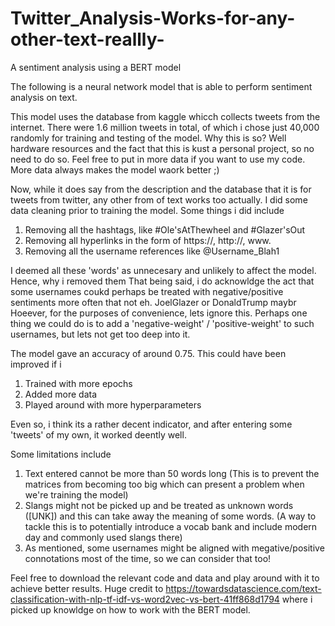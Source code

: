# Twitter_Analysis-Works-for-any-other-text-reallly-
A sentiment analysis using a BERT model

The following is a neural network model that is able to perform sentiment analysis on text.

This model uses the database from kaggle whicch collects tweets from the internet.
There were 1.6 million tweets in total, of which i chose just 40,000 randomly for training and testing of the model. 
Why this is so? Well hardware resources and the fact that this is kust a personal project, so no need to do so.
Feel free to put in more data if you want to use my code. More data always makes the model waork better ;)

Now, while it does say from the description and the database that it is for tweets from twitter, any other from of text works too actually. 
I did some data cleaning prior to training the model. Some things i did include
1) Removing all the hashtags, like #Ole'sAtThewheel and #Glazer'sOut
2) Removing all hyperlinks in the form of https://, http://, www. 
3) Removing all the username references like @Username_Blah1

I deemed all these 'words' as unnecesary and unlikely to affect the model. Hence, why i removed them
That being said, i do acknowldge the act that some usernames coukd perhaps be treated with negative/positive sentiments more often that not eh. JoelGlazer or DonaldTrump maybr
Hoeever, for the purposes of convenience, lets ignore this. Perhaps one thing we could do is to add a 'negative-weight' / 'positive-weight' to such usernames, but lets not get too deep into it.

The model gave an accuracy of around 0.75.
This could have been improved if i 
1) Trained with more epochs
2) Added more data
3) Played around with more hyperparameters

Even so, i think its a rather decent indicator, and after entering some 'tweets' of my own, it worked deently well. 

Some limitations include
1) Text entered cannot be more than 50 words long (This is to prevent the matrices from becoming too big which can present a problem when we're training the model)
2) Slangs might not be picked up and be treated as unknown words ([UNK]) and this can take away the meaning of some words. (A way to tackle this is to potentially introduce a vocab bank and include modern day and commonly used slangs there)
3) As mentioned, some usernames might be aligned with megative/positive connotations most of the time, so we can consider that too!

Feel free to download the relevant code and data and play around with it to achieve better results. Huge credit to https://towardsdatascience.com/text-classification-with-nlp-tf-idf-vs-word2vec-vs-bert-41ff868d1794 where i picked up knowldge on how to work with the BERT model.

